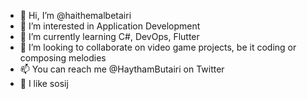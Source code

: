 - 👋 Hi, I’m @haithemalbetairi
- 👀 I’m interested in Application Development
- 🌱 I’m currently learning C#, DevOps, Flutter
- 💞️ I’m looking to collaborate on video game projects, be it coding or composing melodies
- 📫 You can reach me @HaythamButairi on Twitter
- 🌭 I like sosij

<!---
haithemalbetairi/haithemalbetairi is a ✨ special ✨ repository because its `README.md` (this file) appears on your GitHub profile.
You can click the Preview link to take a look at your changes.
--->
